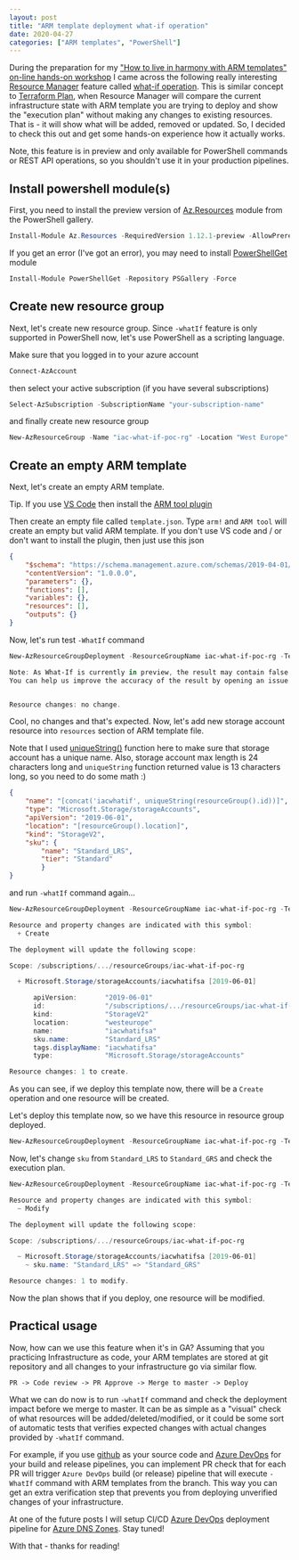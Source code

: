 ```yaml
---
layout: post
title: "ARM template deployment what-if operation"
date: 2020-04-27
categories: ["ARM templates", "PowerShell"]
---
```


During the preparation for my ["How to live in harmony with ARM templates" on-line hands-on workshop](https://www.meetup.com/Infrastructure-As-Code-User-Group-Oslo/events/268754221/) I came across the following really interesting [Resource Manager](https://docs.microsoft.com/en-us/azure/azure-resource-manager/management/overview) feature called [what-if operation](https://docs.microsoft.com/en-us/azure/azure-resource-manager/templates/template-deploy-what-if). This is similar concept to [Terraform Plan](https://www.terraform.io/docs/commands/plan.html), when Resource Manager will compare the current infrastructure state with ARM template you are trying to deploy and show the "execution plan" without making any changes to existing resources. That is - it will show what will be added, removed or updated. So, I decided to check this out and get some hands-on experience how it actually works.

Note, this feature is in preview and only available for PowerShell commands or REST API operations, so you shouldn't use it in your production pipelines.

## Install powershell module(s)

First, you need to install the preview version of [Az.Resources](https://docs.microsoft.com/en-us/powershell/module/az.resources/?view=azps-3.8.0) module from the PowerShell gallery.

```powershell
Install-Module Az.Resources -RequiredVersion 1.12.1-preview -AllowPrerelease
```

If you get an error (I've got an error), you may need to install [PowerShellGet](https://docs.microsoft.com/en-us/powershell/module/powershellget/?view=powershell-7) module

```powershell
Install-Module PowerShellGet -Repository PSGallery -Force
```

## Create new resource group

Next, let's create new resource group. Since `-whatIf` feature is only supported in PowerShell now, let's use PowerShell as a scripting language.

Make sure that you logged in to your azure account

```powershell
Connect-AzAccount
```

then select your active subscription (if you have several subscriptions)

```powershell
Select-AzSubscription -SubscriptionName "your-subscription-name"
```

and finally create new resource group

```powershell
New-AzResourceGroup -Name "iac-what-if-poc-rg" -Location "West Europe"
```

## Create an empty ARM template

Next, let's create an empty ARM template.

Tip. If you use [VS Code](https://code.visualstudio.com/download) then install the [ARM tool plugin](https://marketplace.visualstudio.com/items?itemName=msazurermtools.azurerm-vscode-tools)

Then create an empty file called `template.json`. Type `arm!` and `ARM tool` will create an empty but valid ARM template. If you don't use VS code and / or don't want to install the plugin, then just use this json

```json
{
    "$schema": "https://schema.management.azure.com/schemas/2019-04-01/deploymentTemplate.json#",
    "contentVersion": "1.0.0.0",
    "parameters": {},
    "functions": [],
    "variables": {},
    "resources": [],
    "outputs": {}
}
```

Now, let's run test `-WhatIf` command

```powershell
New-AzResourceGroupDeployment -ResourceGroupName iac-what-if-poc-rg -TemplateFile template.json -WhatIf

Note: As What-If is currently in preview, the result may contain false positive predictions (noise).
You can help us improve the accuracy of the result by opening an issue here: https://aka.ms/WhatIfIssues.


Resource changes: no change.
```

Cool, no changes and that's expected. Now, let's add new storage account resource into `resources` section of ARM template file.

Note that I used [uniqueString()](https://docs.microsoft.com/en-us/azure/azure-resource-manager/templates/template-functions-string#uniquestring) function here to make sure that storage account has a unique name. Also, storage account max length is 24 characters long and `uniqueString` function returned value is 13 characters long, so you need to do some math :)

```json
{
    "name": "[concat('iacwhatif', uniqueString(resourceGroup().id))]",
    "type": "Microsoft.Storage/storageAccounts",
    "apiVersion": "2019-06-01",
    "location": "[resourceGroup().location]",
    "kind": "StorageV2",
    "sku": {
        "name": "Standard_LRS",
        "tier": "Standard"
        }
}
```

and run `-whatIf` command again...

```powershell
New-AzResourceGroupDeployment -ResourceGroupName iac-what-if-poc-rg -TemplateFile template.json -WhatIf

Resource and property changes are indicated with this symbol:
  + Create

The deployment will update the following scope:

Scope: /subscriptions/.../resourceGroups/iac-what-if-poc-rg

  + Microsoft.Storage/storageAccounts/iacwhatifsa [2019-06-01]

      apiVersion:       "2019-06-01"
      id:               "/subscriptions/.../resourceGroups/iac-what-if-poc-rg/providers/Microsoft.Storage/storageAccounts/iacwhatifsa"
      kind:             "StorageV2"
      location:         "westeurope"
      name:             "iacwhatifsa"
      sku.name:         "Standard_LRS"
      tags.displayName: "iacwhatifsa"
      type:             "Microsoft.Storage/storageAccounts"

Resource changes: 1 to create.
```

As you can see, if we deploy this template now, there will be a `Create` operation and one resource will be created.

Let's deploy this template now, so we have this resource in resource group deployed.

```powershell
New-AzResourceGroupDeployment -ResourceGroupName iac-what-if-poc-rg -TemplateFile template.json
```

Now, let's change `sku` from `Standard_LRS` to `Standard_GRS` and check the execution plan.

```powershell
New-AzResourceGroupDeployment -ResourceGroupName iac-what-if-poc-rg -TemplateFile template.json -WhatIf

Resource and property changes are indicated with this symbol:
  ~ Modify

The deployment will update the following scope:

Scope: /subscriptions/.../resourceGroups/iac-what-if-poc-rg

  ~ Microsoft.Storage/storageAccounts/iacwhatifsa [2019-06-01]
    ~ sku.name: "Standard_LRS" => "Standard_GRS"

Resource changes: 1 to modify.
```

Now the plan shows that if you deploy, one resource will be modified.

## Practical usage

Now, how can we use this feature when it's in GA? Assuming that you practicing Infrastructure as code, your ARM templates are stored at git repository and all changes to your infrastructure go via similar flow.

```TXT
PR -> Code review -> PR Approve -> Merge to master -> Deploy
```

What we can do now is to run `-whatIf` command and check the deployment impact before we merge to master. It can be as simple as a "visual" check of what resources will be added/deleted/modified, or it could be some sort of automatic tests that verifies expected changes with actual changes provided by `-whatIf` command.

For example, if you use [github](https://github.com) as your source code and [Azure DevOps](https://azure.microsoft.com/nb-no/services/devops/) for your build and release pipelines, you can implement PR check that for each PR will trigger `Azure DevOps` build (or release) pipeline that will execute `-WhatIf` command with ARM templates from the branch. This way you can get an extra verification step that prevents you from deploying unverified changes of your infrastructure.

At one of the future posts I will setup CI/CD [Azure DevOps](https://azure.microsoft.com/nb-no/services/devops/) deployment pipeline for [Azure DNS Zones](https://docs.microsoft.com/en-us/azure/dns/). Stay tuned!

With that - thanks for reading!
